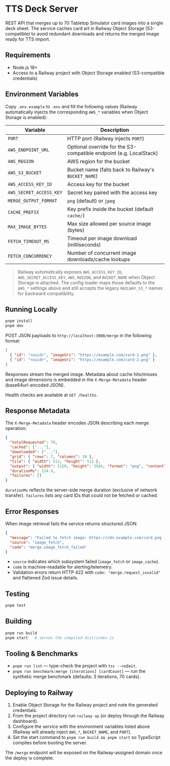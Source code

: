 # TTS Deck Server

REST API that merges up to 70 Tabletop Simulator card images into a single deck sheet. The service caches card art in Railway Object Storage (S3-compatible) to avoid redundant downloads and returns the merged image ready for TTS import.

## Requirements
- Node.js 18+
- Access to a Railway project with Object Storage enabled (S3-compatible credentials)

## Environment Variables
Copy `.env.example` to `.env` and fill the following values (Railway automatically injects the corresponding `AWS_*` variables when Object Storage is enabled):

| Variable | Description |
| --- | --- |
| `PORT` | HTTP port (Railway injects `PORT`) |
| `AWS_ENDPOINT_URL` | Optional override for the S3-compatible endpoint (e.g. LocalStack) |
| `AWS_REGION` | AWS region for the bucket |
| `AWS_S3_BUCKET` | Bucket name (falls back to Railway's `BUCKET_NAME`) |
| `AWS_ACCESS_KEY_ID` | Access key for the bucket |
| `AWS_SECRET_ACCESS_KEY` | Secret key paired with the access key |
| `MERGE_OUTPUT_FORMAT` | `png` (default) or `jpeg` |
| `CACHE_PREFIX` | Key prefix inside the bucket (default `cache/`) |
| `MAX_IMAGE_BYTES` | Max size allowed per source image (bytes) |
| `FETCH_TIMEOUT_MS` | Timeout per image download (milliseconds) |
| `FETCH_CONCURRENCY` | Number of concurrent image downloads/cache lookups |

> Railway automatically exposes `AWS_ACCESS_KEY_ID`, `AWS_SECRET_ACCESS_KEY`, `AWS_REGION`, and `BUCKET_NAME` when Object Storage is attached. The config loader maps those defaults to the `AWS_*` settings above and still accepts the legacy `RAILWAY_S3_*` names for backward compatibility.

## Running Locally

```bash
pnpm install
pnpm dev
```

POST JSON payloads to `http://localhost:3000/merge` in the following format:

```json
[
  { "id": "<uuid>", "imageUri": "https://example.com/card-1.png" },
  { "id": "<uuid>", "imageUri": "https://example.com/card-2.png" }
]
```

Responses stream the merged image. Metadata about cache hits/misses and image dimensions is embedded in the `X-Merge-Metadata` header (base64url-encoded JSON).

Health checks are available at `GET /healthz`.

## Response Metadata

The `X-Merge-Metadata` header encodes JSON describing each merge operation:

```json
{
  "totalRequested": 70,
  "cached": ["..."],
  "downloaded": ["..."],
  "grid": { "rows": 7, "columns": 10 },
  "tile": { "width": 512, "height": 512 },
  "output": { "width": 5120, "height": 3584, "format": "png", "contentType": "image/png" },
  "durationMs": 124.9,
  "failures": []
}
```

`durationMs` reflects the server-side merge duration (exclusive of network transfer). `failures` lists any card IDs that could not be fetched or cached.

## Error Responses

When image retrieval fails the service returns structured JSON:

```json
{
  "message": "Failed to fetch image: https://cdn.example.com/card.png (Network timeout)",
  "source": "image_fetch",
  "code": "merge.image_fetch_failed"
}
```

- `source` indicates which subsystem failed (`image_fetch` or `image_cache`).
- `code` is machine-readable for alerting/telemetry.
- Validation errors return HTTP 422 with `code: "merge.request_invalid"` and flattened Zod issue details.

## Testing

```bash
pnpm test
```

## Building

```bash
pnpm run build
pnpm start   # serves the compiled dist/index.js
```

## Tooling & Benchmarks

- `pnpm run lint` — type-check the project with `tsc --noEmit`.
- `pnpm run benchmark:merge [iterations] [cardCount]` — run the synthetic merge benchmark (defaults: 3 iterations, 70 cards).

## Deploying to Railway
1. Enable Object Storage for the Railway project and note the generated credentials.
2. From the project directory run `railway up` (or deploy through the Railway dashboard).
3. Configure the service with the environment variables listed above (Railway will already inject `AWS_*`, `BUCKET_NAME`, and `PORT`).
4. Set the start command to `pnpm run build && pnpm start` so TypeScript compiles before booting the server.

The `/merge` endpoint will be exposed on the Railway-assigned domain once the deploy is complete.
